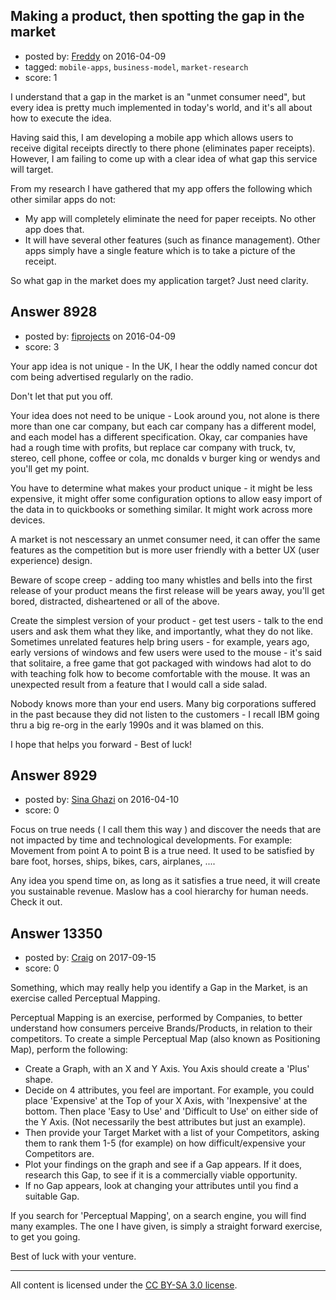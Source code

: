 ## Making a product, then spotting the gap in the market

- posted by: [Freddy](https://stackexchange.com/users/5442051/freddy) on 2016-04-09
- tagged: `mobile-apps`, `business-model`, `market-research`
- score: 1

<p>I understand that a gap in the market is an "unmet consumer need", but every idea is pretty much implemented in today's world, and it's all about how to execute the idea.</p>

<p>Having said this, I am developing a mobile app which allows users to receive digital receipts directly to there phone (eliminates paper receipts). However, I am failing to come up with a clear idea of what gap this service will target.</p>

<p>From my research I have gathered that my app offers the following which other similar apps do not:</p>

<ul>
<li>My app will completely eliminate the need for paper receipts. No other app does that.</li>
<li>It will have several other features (such as finance management). Other apps simply have a single feature which is to take a picture of the receipt.</li>
</ul>

<p>So what gap in the market does my application target? Just need clarity.</p>



## Answer 8928

- posted by: [fiprojects](https://stackexchange.com/users/5370155/fiprojects) on 2016-04-09
- score: 3

<p>Your app idea is not unique - In the UK, I hear the oddly named concur dot com being advertised regularly on the radio.</p>

<p>Don't let that put you off.</p>

<p>Your idea does not need to be unique - Look around you, not alone is there more than one car company, but each car company has a different model, and each model has a different specification. Okay, car companies have had a rough time with profits, but replace car company with truck, tv, stereo, cell phone, coffee or cola, mc donalds v burger king or wendys and you'll get my point.</p>

<p>You have to determine what makes your product unique - it might be less expensive, it might offer some configuration options to allow easy import of the data in to quickbooks or something similar. It might work across more devices.</p>

<p>A market is not nescessary an unmet consumer need, it can offer the same features as the competition but is more user friendly with a better UX (user experience) design.</p>

<p>Beware of scope creep - adding too many whistles and bells into the first release of your product means the first release will be years away, you'll get bored, distracted, disheartened or all of the above.</p>

<p>Create the simplest version of your product - get test users - talk to the end users and ask them what they like, and importantly, what they do not like. Sometimes unrelated features help bring users - for example, years ago, early versions of windows and few users were used to the mouse - it's said that solitaire, a free game that got packaged with windows had alot to do with teaching folk how to become comfortable with the mouse. It was an unexpected result from a feature that I would call a side salad.</p>

<p>Nobody knows more than your end users. Many big corporations suffered in the past because they did not listen to the customers - I recall IBM going thru a big re-org in the early 1990s and it was blamed on this. </p>

<p>I hope that helps you forward - Best of luck!</p>



## Answer 8929

- posted by: [Sina Ghazi](https://stackexchange.com/users/8129584/sina-ghazi) on 2016-04-10
- score: 0

<p>Focus on true needs ( I call them this way ) and discover the needs that are not impacted by time and technological developments. For example: Movement from point A to point B is a true need. It used to be satisfied by bare foot, horses, ships, bikes, cars, airplanes, .... </p>

<p>Any idea you spend time on, as long as it satisfies a true need, it will create you sustainable revenue. Maslow has a cool hierarchy for human needs. Check it out. </p>



## Answer 13350

- posted by: [Craig](https://stackexchange.com/users/7349435/craig) on 2017-09-15
- score: 0

<p>Something, which may really help you identify a Gap in the Market, is an exercise called Perceptual Mapping.  </p>

<p>Perceptual Mapping is an exercise, performed by Companies, to better understand how consumers perceive Brands/Products, in relation to their competitors.  To create a simple Perceptual Map (also known as Positioning Map), perform the following:</p>

<ul>
<li>Create a Graph, with an X and Y Axis.  You Axis should create a 'Plus' shape.</li>
<li>Decide on 4 attributes, you feel are important.  For example, you could place 'Expensive' at the Top of your X Axis, with 'Inexpensive' at the bottom.  Then place 'Easy to Use' and 'Difficult to Use' on either side of the Y Axis.  (Not necessarily the best attributes but just an example).</li>
<li>Then provide your Target Market with a list of your Competitors, asking them to rank them 1-5 (for example) on how difficult/expensive your Competitors are.</li>
<li>Plot your findings on the graph and see if a Gap appears.  If it does, research this Gap, to see if it is a commercially viable opportunity.</li>
<li>If no Gap appears, look at changing your attributes until you find a suitable Gap.</li>
</ul>

<p>If you search for 'Perceptual Mapping', on a search engine, you will find many examples.  The one I have given, is simply a straight forward exercise, to get you going.</p>

<p>Best of luck with your venture.  </p>




---

All content is licensed under the [CC BY-SA 3.0 license](https://creativecommons.org/licenses/by-sa/3.0/).
